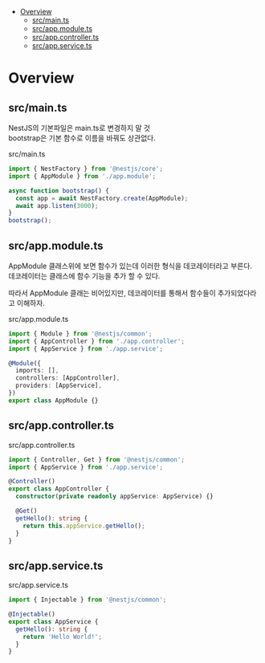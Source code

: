 <!-- TOC -->

- [Overview](#overview)
  - [src/main.ts](#srcmaints)
  - [src/app.module.ts](#srcappmodulets)
  - [src/app.controller.ts](#srcappcontrollerts)
  - [src/app.service.ts](#srcappservicets)

<!-- /TOC -->

# Overview
## src/main.ts
NestJS의 기본파일은 main.ts로 변경하지 말 것  
bootstrap은 기본 함수로 이름을 바꿔도 상관없다.  

src/main.ts
``` typescript
import { NestFactory } from '@nestjs/core';
import { AppModule } from './app.module';

async function bootstrap() {
  const app = await NestFactory.create(AppModule);
  await app.listen(3000);
}
bootstrap();
```

## src/app.module.ts
AppModule 클래스위에 보면 함수가 있는데 이러한 형식을 데코레이터라고 부른다.  
데코레이터는 클래스에 함수 기능을 추가 할 수 있다.  

따라서 AppModule 클래는 비어있지만, 데코레이터를 통해서 함수들이 추가되었다라고 이해하자.  

src/app.module.ts
``` typescript
import { Module } from '@nestjs/common';
import { AppController } from './app.controller';
import { AppService } from './app.service';

@Module({
  imports: [],
  controllers: [AppController],
  providers: [AppService],
})
export class AppModule {}
```

## src/app.controller.ts

src/app.controller.ts
``` typescript
import { Controller, Get } from '@nestjs/common';
import { AppService } from './app.service';

@Controller()
export class AppController {
  constructor(private readonly appService: AppService) {}

  @Get()
  getHello(): string {
    return this.appService.getHello();
  }
}
```

## src/app.service.ts

src/app.service.ts
``` typescript
import { Injectable } from '@nestjs/common';

@Injectable()
export class AppService {
  getHello(): string {
    return 'Hello World!';
  }
}
```